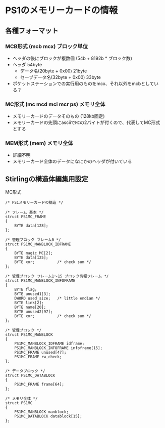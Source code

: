 # PS1のメモリーカードの情報


## 各種フォーマット
### MCB形式 (mcb mcx) ブロック単位
* ヘッダの後にブロックが複数個 (54b + 8192b * ブロック数)
* ヘッダ 54byte
    * データ名(20byte + 0x00) 21byte
    * セーブデータ名(32byte + 0x00) 33byte
* ポケットステーションでの実行用のものをmcx、それ以外をmcbとしている？

### MC形式 (mc mcd mci mcr ps) メモリ全体
* メモリーカードのデータそのもの (128kb固定)
* メモリーカードの先頭にasciiで`MC`の2バイトが付くので、代表してMC形式とする

### MEM形式 (mem) メモリ全体
* 詳細不明
* メモリーカード全体のデータになにかのヘッダが付いている


## Stirlingの構造体編集用設定
MC形式
```
/* PS1メモリーカードの構造 */

/* フレーム 基本 */
struct PS1MC_FRAME
{
	BYTE data[128];
};

/* 管理ブロック フレーム0 */
struct PS1MC_MANBLOCK_IDFRAME
{
	BYTE magic_MC[2];
	BYTE data[125];
	BYTE xor;          /* check sum */
};

/* 管理ブロック フレーム1～15 ブロック情報フレーム */
struct PS1MC_MANBLOCK_INFOFRAME
{
	BYTE flag;
	BYTE unused1[3];
	DWORD used_size;   /* little endian */
	BYTE link[2];
	BYTE name[20];
	BYTE unused2[97];
	BYTE xor;          /* check sum */
};

/* 管理ブロック */
struct PS1MC_MANBLOCK 
{
	PS1MC_MANBLOCK_IDFRAME idframe;
	PS1MC_MANBLOCK_INFOFRAME infoframe[15];
	PS1MC_FRAME unused[47];
	PS1MC_FRAME rw_check;
};

/* データブロック */
struct PS1MC_DATABLOCK
{
	PS1MC_FRAME frame[64];
};

/* メモリ全体 */
struct PS1MC
{
	PS1MC_MANBLOCK manblock;
	PS1MC_DATABLOCK datablock[15];
};
```
